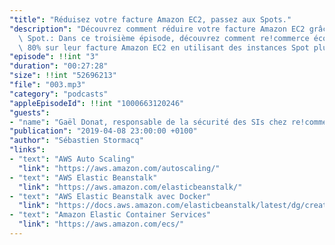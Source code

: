 ```yaml
---
"title": "Réduisez votre facture Amazon EC2, passez aux Spots."
"description": "Découvrez comment réduire votre facture Amazon EC2 grâce aux instances\
  \ Spot.: Dans ce troisième épisode, découvrez comment re!commerce économise jusqu'à\
  \ 80% sur leur facture Amazon EC2 en utilisant des instances Spot plutôt que on-demand."
"episode": !!int "3"
"duration": "00:27:28"
"size": !!int "52696213"
"file": "003.mp3"
"category": "podcasts"
"appleEpisodeId": !!int "1000663120246"
"guests":
- "name": "Gaël Donat, responsable de la sécurité des SIs chez re!commerce"
"publication": "2019-04-08 23:00:00 +0100"
"author": "Sébastien Stormacq"
"links":
- "text": "AWS Auto Scaling"
  "link": "https://aws.amazon.com/autoscaling/"
- "text": "AWS Elastic Beanstalk"
  "link": "https://aws.amazon.com/elasticbeanstalk/"
- "text": "AWS Elastic Beanstalk avec Docker"
  "link": "https://docs.aws.amazon.com/elasticbeanstalk/latest/dg/create_deploy_docker.html"
- "text": "Amazon Elastic Container Services"
  "link": "https://aws.amazon.com/ecs/"
---
```

